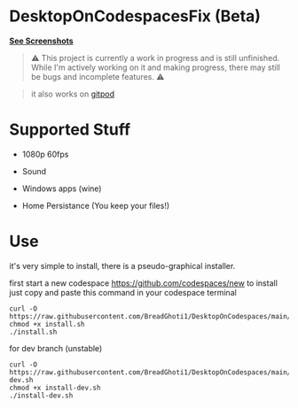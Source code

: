 # DesktopOnCodespacesFix (Beta)

[**See Screenshots**](https://github.com/BreadGhoti1/DesktopOnCodespacesFix/blob/main/screenshots.md)

> ⚠️ This project is currently a work in progress and is still unfinished. While I'm actively working on it and making progress, there may still be bugs and incomplete features. ⚠️

> it also works on [gitpod](https://gitpod.io/workspaces)

# Supported Stuff

* 1080p 60fps

* Sound

* Windows apps (wine)

* Home Persistance (You keep your files!)

# Use

it's very simple to install, there is a pseudo-graphical installer.

first start a new codespace https://github.com/codespaces/new
to install just copy and paste this command in your codespace terminal
```
curl -O https://raw.githubusercontent.com/BreadGhoti1/DesktopOnCodespaces/main/install.sh
chmod +x install.sh
./install.sh
```
for dev branch (unstable)
```
curl -O https://raw.githubusercontent.com/BreadGhoti1/DesktopOnCodespaces/main/install-dev.sh
chmod +x install-dev.sh
./install-dev.sh
```
